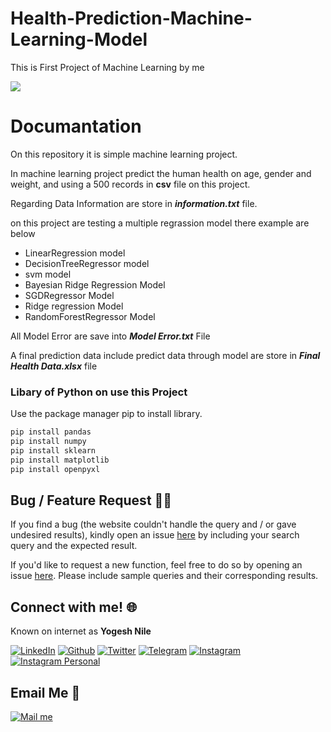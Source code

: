 # Health-Prediction-Machine-Learning-Model
This is First Project of Machine Learning by me

[![](https://camo.githubusercontent.com/2fb0723ef80f8d87a51218680e209c66f213edf8/68747470733a2f2f666f7274686562616467652e636f6d2f696d616765732f6261646765732f6d6164652d776974682d707974686f6e2e737667)](https://python.org)

# Documantation
On this repository it is  simple machine learning project.

In machine learning project predict the human health on age, gender and weight, and using a 500 records in **csv** file on this project.

Regarding Data Information are store in ***information.txt*** file.

on this project are testing a multiple regrassion model there example are below
 - LinearRegression model
 - DecisionTreeRegressor model
 - svm model
 - Bayesian Ridge Regression Model
 - SGDRegressor Model
 - Ridge regression Model
 - RandomForestRegressor Model

All Model Error are save into ***Model Error.txt*** File

A final prediction data include predict data through model are store in ***Final Health Data.xlsx*** file


### Libary of Python on use this Project
Use the package manager pip to install library.
```sh
pip install pandas 
pip install numpy
pip install sklearn
pip install matplotlib
pip install openpyxl
```
## Bug / Feature Request :man_technologist:
If you find a bug (the website couldn't handle the query and / or gave undesired results), kindly open an issue [here](https://github.com/yogeshnile/Health-Prediction-Machine-Learning-Model/issues/new) by including your search query and the expected result.

If you'd like to request a new function, feel free to do so by opening an issue [here](https://github.com/yogeshnile/Health-Prediction-Machine-Learning-Model/issues/new). Please include sample queries and their corresponding results.


## Connect with me! 🌐
Known on internet as **Yogesh Nile**

[<img target="_blank" src="https://img.icons8.com/bubbles/100/000000/linkedin.png" title="LinkedIn">](https://bit.ly/2Ky3ho6)  [<img target="_blank" src="https://img.icons8.com/bubbles/100/000000/github.png" title="Github">](https://bit.ly/2yoggit) [<img target="_blank" src="https://img.icons8.com/bubbles/100/000000/twitter.png" title="Twitter">](https://bit.ly/3dbLJLC) [<img target="_blank" src="https://img.icons8.com/bubbles/100/000000/telegram-app.png" title="Telegram"/>](https://t.me/yogeshnile) [<img target="_blank" src="https://img.icons8.com/bubbles/100/000000/instagram-new.png" title="Instagram">](https://bit.ly/3b9Qeo4)  [<img target="_blank" src="https://img.icons8.com/bubbles/100/000000/instagram.png" title="Instagram Personal">](https://bit.ly/32SXHV0)

## Email Me :e-mail:

[<img target="_blank" src="https://img.icons8.com/bubbles/100/000000/secured-letter.png" title="Mail me">](mailto:yogeshnile.work4u@gmail.com)

